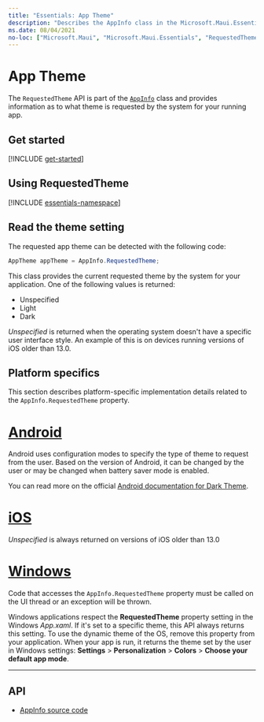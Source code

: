 ```yaml
---
title: "Essentials: App Theme"
description: "Describes the AppInfo class in the Microsoft.Maui.Essentials namespace and how it can be used to detect the requested app theme."
ms.date: 08/04/2021
no-loc: ["Microsoft.Maui", "Microsoft.Maui.Essentials", "RequestedTheme"]
---
```


# App Theme

The `RequestedTheme` API is part of the [`AppInfo`](app-information.md) class and provides information as to what theme is requested by the system for your running app.

## Get started

[!INCLUDE [get-started](includes/get-started.md)]

## Using RequestedTheme

[!INCLUDE [essentials-namespace](includes/essentials-namespace.md)]

## Read the theme setting

The requested app theme can be detected with the following code:

```csharp
AppTheme appTheme = AppInfo.RequestedTheme;
```

This class provides the current requested theme by the system for your application. One of the following values is returned:

- Unspecified
- Light
- Dark

_Unspecified_ is returned when the operating system doesn't have a specific user interface style. An example of this is on devices running versions of iOS older than 13.0.

## Platform specifics

This section describes platform-specific implementation details related to the `AppInfo.RequestedTheme` property.

<!-- markdownlint-disable MD025 -->

# [Android](#tab/android)

Android uses configuration modes to specify the type of theme to request from the user. Based on the version of Android, it can be changed by the user or may be changed when battery saver mode is enabled.

You can read more on the official [Android documentation for Dark Theme](https://developer.android.com/guide/topics/ui/look-and-feel/darktheme).

# [iOS](#tab/ios)

_Unspecified_ is always returned on versions of iOS older than 13.0

# [Windows](#tab/windows)

Code that accesses the `AppInfo.RequestedTheme` property must be called on the UI thread or an exception will be thrown.

Windows applications respect the **RequestedTheme** property setting in the Windows _App.xaml_. If it's set to a specific theme, this API always returns this setting. To use the dynamic theme of the OS, remove this property from your application. When your app is run, it returns the theme set by the user in Windows settings: **Settings** > **Personalization** > **Colors** > **Choose your default app mode**.

<!-- TODO: You can read more on the [UWP Requested Theme Documentation](/uwp/api/windows.ui.xaml.application.requestedtheme). -->

--------------

<!-- markdownlint-enable MD025 -->

## API

- [AppInfo source code](https://github.com/dotnet/maui/tree/main/src/Essentials/src/AppInfo)
<!-- - [AppInfo API documentation](xref:Microsoft.Maui.Essentials.AppInfo)-->
